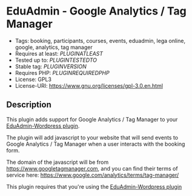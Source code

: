 # EduAdmin - Google Analytics / Tag Manager

- Tags: booking, participants, courses, events, eduadmin, lega online, google, analytics, tag manager
- Requires at least: $PLUGINATLEAST$
- Tested up to: $PLUGINTESTEDTO$
- Stable tag: $PLUGINVERSION$
- Requires PHP: $PLUGINREQUIREDPHP$
- License: GPL3
- License-URI: https://www.gnu.org/licenses/gpl-3.0.en.html

## Description

This plugin adds support for Google Analytics / Tag Manager to
your [EduAdmin-Wordpress plugin](https://github.com/MultinetInteractive/EduAdmin-WordPress).

The plugin will add javascript to your website that will send events to Google Analytics / Tag Manager when a user
interacts with the booking form.

The domain of the javascript will be from https://www.googletagmanager.com, and you can find their terms of service
here:
https://www.google.com/analytics/terms/tag-manager/

This plugin requires that you're using the [EduAdmin-Wordpress plugin](https://wordpress.org/plugins/eduadmin-booking/)
